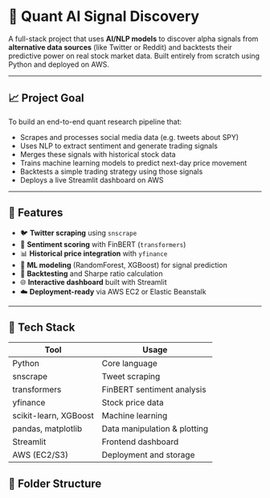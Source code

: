 # 🧠 Quant AI Signal Discovery

A full-stack project that uses **AI/NLP models** to discover alpha signals from **alternative data sources** (like Twitter or Reddit) and backtests their predictive power on real stock market data. Built entirely from scratch using Python and deployed on AWS.

---

## 📈 Project Goal

To build an end-to-end quant research pipeline that:

- Scrapes and processes social media data (e.g. tweets about SPY)
- Uses NLP to extract sentiment and generate trading signals
- Merges these signals with historical stock data
- Trains machine learning models to predict next-day price movement
- Backtests a simple trading strategy using those signals
- Deploys a live Streamlit dashboard on AWS

---

## 🚀 Features

- 🐦 **Twitter scraping** using `snscrape`
- 🤖 **Sentiment scoring** with FinBERT (`transformers`)
- 📊 **Historical price integration** with `yfinance`
- 🧠 **ML modeling** (RandomForest, XGBoost) for signal prediction
- 💸 **Backtesting** and Sharpe ratio calculation
- 🌐 **Interactive dashboard** built with Streamlit
- ☁️ **Deployment-ready** via AWS EC2 or Elastic Beanstalk

---

## 🧱 Tech Stack

| Tool | Usage |
|------|-------|
| Python | Core language |
| snscrape | Tweet scraping |
| transformers | FinBERT sentiment analysis |
| yfinance | Stock price data |
| scikit-learn, XGBoost | Machine learning |
| pandas, matplotlib | Data manipulation & plotting |
| Streamlit | Frontend dashboard |
| AWS (EC2/S3) | Deployment and storage |


## 📂 Folder Structure

